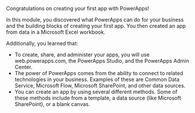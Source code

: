Congratulations on creating your first app with PowerApps!

In this module, you discovered what PowerApps can do for your business and the building blocks of creating your first app. You then created an app from data in a Microsoft Excel workbook.  

Additionally, you learned that:

- To create, share, and administer your apps, you will use web.powerapps.com, the PowerApps Studio, and the PowerApps Admin Center.
- The power of PowerApps comes from the ability to connect to related technologies in your business. Examples of these are Common Data Service, Microsoft Flow, Microsoft SharePoint, and other data sources.
- You can create an app by using several different methods. Some of these methods include from a template, a data source (like Microsoft SharePoint), or a blank canvas.  


